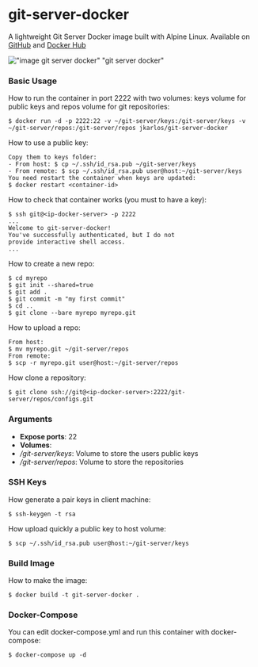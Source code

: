 # git-server-docker
A lightweight Git Server Docker image built with Alpine Linux. Available on [GitHub](https://github.com/jkarlosb/git-server-docker) and [Docker Hub](https://hub.docker.com/r/jkarlos/git-server-docker/)

!["image git server docker" "git server docker"](https://raw.githubusercontent.com/jkarlosb/git-server-docker/master/git-server-docker.jpg)

### Basic Usage

How to run the container in port 2222 with two volumes: keys volume for public keys and repos volume for git repositories:

	$ docker run -d -p 2222:22 -v ~/git-server/keys:/git-server/keys -v ~/git-server/repos:/git-server/repos jkarlos/git-server-docker

How to use a public key:

    Copy them to keys folder: 
	- From host: $ cp ~/.ssh/id_rsa.pub ~/git-server/keys
	- From remote: $ scp ~/.ssh/id_rsa.pub user@host:~/git-server/keys
	You need restart the container when keys are updated:
	$ docker restart <container-id>
	
How to check that container works (you must to have a key):

	$ ssh git@<ip-docker-server> -p 2222
	...
	Welcome to git-server-docker!
	You've successfully authenticated, but I do not
	provide interactive shell access.
	...

How to create a new repo:

	$ cd myrepo
	$ git init --shared=true
	$ git add .
	$ git commit -m "my first commit"
	$ cd ..
	$ git clone --bare myrepo myrepo.git

How to upload a repo:

	From host:
	$ mv myrepo.git ~/git-server/repos
	From remote:
	$ scp -r myrepo.git user@host:~/git-server/repos

How clone a repository:

	$ git clone ssh://git@<ip-docker-server>:2222/git-server/repos/configs.git

### Arguments

* **Expose ports**: 22
* **Volumes**:
 * */git-server/keys*: Volume to store the users public keys
 * */git-server/repos*: Volume to store the repositories

### SSH Keys

How generate a pair keys in client machine:

	$ ssh-keygen -t rsa

How upload quickly a public key to host volume:

	$ scp ~/.ssh/id_rsa.pub user@host:~/git-server/keys

### Build Image

How to make the image:

	$ docker build -t git-server-docker .
	
### Docker-Compose

You can edit docker-compose.yml and run this container with docker-compose:

	$ docker-compose up -d
